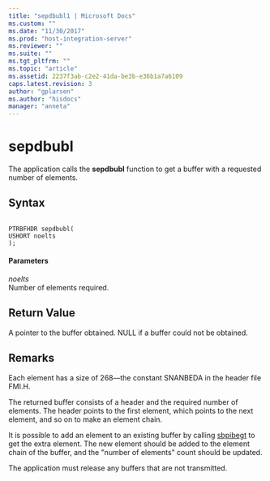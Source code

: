 ```yaml
---
title: "sepdbubl1 | Microsoft Docs"
ms.custom: ""
ms.date: "11/30/2017"
ms.prod: "host-integration-server"
ms.reviewer: ""
ms.suite: ""
ms.tgt_pltfrm: ""
ms.topic: "article"
ms.assetid: 2237f3ab-c2e2-41da-be3b-e36b1a7a6109
caps.latest.revision: 3
author: "gplarsen"
ms.author: "hisdocs"
manager: "anneta"
---
```

# sepdbubl
The application calls the **sepdbubl** function to get a buffer with a requested number of elements.  
  
## Syntax  
  
```  
  
PTRBFHDR sepdbubl(  
USHORT noelts  
);  
```  
  
#### Parameters  
 *noelts*  
 Number of elements required.  
  
## Return Value  
 A pointer to the buffer obtained. NULL if a buffer could not be obtained.  
  
## Remarks  
 Each element has a size of 268—the constant SNANBEDA in the header file FMI.H.  
  
 The returned buffer consists of a header and the required number of elements. The header points to the first element, which points to the next element, and so on to make an element chain.  
  
 It is possible to add an element to an existing buffer by calling [sbpibegt](../core/sbpibegt2.md) to get the extra element. The new element should be added to the element chain of the buffer, and the "number of elements" count should be updated.  
  
 The application must release any buffers that are not transmitted.